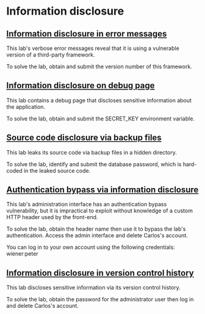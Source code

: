 # Information disclosure

## [Information disclosure in error messages](https://portswigger.net/web-security/information-disclosure/exploiting/lab-infoleak-in-error-messages)

This lab's verbose error messages reveal that it is using a vulnerable version of a third-party framework. 

To solve the lab, obtain and submit the version number of this framework.

## [Information disclosure on debug page](https://portswigger.net/web-security/information-disclosure/exploiting/lab-infoleak-on-debug-page)

This lab contains a debug page that discloses sensitive information about the application. 

To solve the lab, obtain and submit the SECRET_KEY environment variable.

## [Source code disclosure via backup files](https://portswigger.net/web-security/information-disclosure/exploiting/lab-infoleak-via-backup-files)

This lab leaks its source code via backup files in a hidden directory. 

To solve the lab, identify and submit the database password, which is hard-coded in the leaked source code.

## [Authentication bypass via information disclosure](https://portswigger.net/web-security/information-disclosure/exploiting/lab-infoleak-authentication-bypass)

This lab's administration interface has an authentication bypass vulnerability, but it is impractical to exploit without knowledge of a custom HTTP header used by the front-end.

To solve the lab, obtain the header name then use it to bypass the lab's authentication. Access the admin interface and delete Carlos's account.

You can log in to your own account using the following credentials: wiener:peter

## [Information disclosure in version control history](https://portswigger.net/web-security/information-disclosure/exploiting/lab-infoleak-in-version-control-history)

This lab discloses sensitive information via its version control history. 

To solve the lab, obtain the password for the administrator user then log in and delete Carlos's account.
